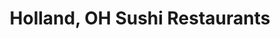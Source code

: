 ---
layout: city
title: Holland, OH Sushi Restaurants
permalink: /ohio/holland/
stateAbbr: OH
stateName: Ohio
cityName: Holland
---